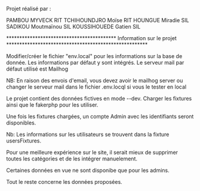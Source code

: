 Projet réalisé par :

PAMBOU MYVECK RIT 
TCHIHOUNDJRO Moïse RIT 
HOUNGUE Miradie SIL 
SADIKOU Moutmaïnou SIL 
KOUSSIHOUEDE Gatien SIL 

****************************************** Information sur le projet ******************************************************

Modifier/créer le fichier "env.local" pour les informations sur la base de donnée. Les informations par défaut y sont intégrés. Le serveur mail par défaut utilisé est Mailhog

NB: En raison des envois d'email, vous devez avoir le mailhog server ou changer le serveur mail dans le fichier .env.locql si vous le tester en local

Le projet contient des données fictives en mode --dev. Charger les fixtures ainsi que le fakerphp pour les utiliser.

Une fois les fixtures chargées, un compte Admin avec les identifiants seront disponibles.

Nb: Les informations sur les utilisateurs se trouvent dans la fixture usersFixtures.

Pour une meilleure expérience sur le site, il serait mieux de supprimer toutes les catégories et de les intégrer manuelement.

Certaines données en vue ne sont disponibe que pour les admins.

Tout le reste concerne les données proposées.